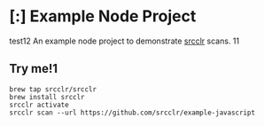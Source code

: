 # [:] Example Node Project
test12
An example node project to demonstrate [srcclr](https://www.srcclr.com) scans.
11
## Try me!1

```
brew tap srcclr/srcclr
brew install srcclr
srcclr activate
srcclr scan --url https://github.com/srcclr/example-javascript
```
